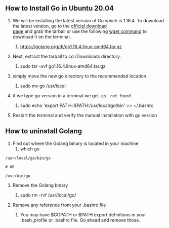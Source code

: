 ## How to Install Go in Ubuntu 20.04

1. We will be installing the latest version of Go which is 1.16.4. To download the latest version, go to the [official download   
   page](https://golang.org/dl/) and grab the tarball or use the following [wget command](https://linuxize.com/post/wget-command-examples/#:~:text=With%20Wget%2C%20you%20can%20download,a%20website%2C%20and%20much%20more.) to download it on the terminal.   
    1. https://golang.org/dl/go1.16.4.linux-amd64.tar.gz    

1. Next, extract the tarball to cd /Downloads directory.    
    1. sudo tar -xvf go1.16.4.linux-amd64.tar.gz    
    
1. simply move the new go directory to the recommended location.
    1. sudo mv go /usr/local
1. if we type go version in a terminal we get. `go’ not found`  
    1. sudo echo 'export PATH=$PATH:/usr/local/go/bin' >> ~/.bashrc

1. Restart the terminal and verify the manual installation with go version

## How to uninstall Golang  
1. Find out where the Golang binary is located in your machine   
    1. which go  
```example 
/usr/local/go/bin/go

# OR

/usr/bin/go 
```        
1.  Remove the Golang binary  
    1. sudo rm -rvf /usr/local/go/ 
    
1. Remove any reference from your .bashrc file  
    1. You may have $GOPATH or $PATH export definitions in your .bash_profile or .bashrc file. Go ahead and remove those.   